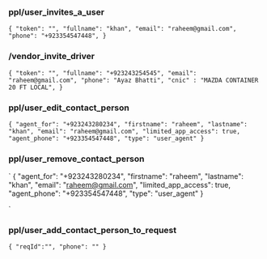 ### ppl/user_invites_a_user
`
  {
  "token": "",
  "fullname": "khan",
  "email": "raheem@gmail.com",
  "phone": "+923354547448",
  }
`

### /vendor_invite_driver
`
{
    "token": "",
    "fullname": "+923243254545",
    "email": "raheem@gmail.com",
    "phone": "Ayaz Bhatti",
    "cnic" : "MAZDA CONTAINER 20 FT LOCAL",
}
`

### ppl/user_edit_contact_person
`
{
  "agent_for": "+923243280234",
  "firstname": "raheem",
  "lastname": "khan",
  "email": "raheem@gmail.com",
  "limited_app_access": true,
  "agent_phone": "+923354547448",
  "type": "user_agent"
}
`

### ppl/user_remove_contact_person
`
{
  "agent_for": "+923243280234",
  "firstname": "raheem",
  "lastname": "khan",
  "email": "raheem@gmail.com",
  "limited_app_access": true,
  "agent_phone": "+923354547448",
  "type": "user_agent"
}

`

### ppl/user_add_contact_person_to_request
`
{
  "reqId":"",
  "phone": ""
}
`